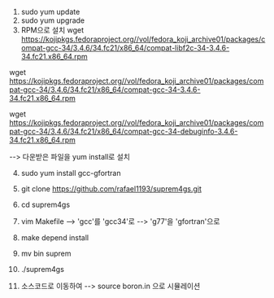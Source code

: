 1. sudo yum update
2. sudo yum upgrade
3. RPM으로 설치
wget https://kojipkgs.fedoraproject.org//vol/fedora_koji_archive01/packages/compat-gcc-34/3.4.6/34.fc21/x86_64/compat-libf2c-34-3.4.6-34.fc21.x86_64.rpm

wget https://kojipkgs.fedoraproject.org//vol/fedora_koji_archive01/packages/compat-gcc-34/3.4.6/34.fc21/x86_64/compat-gcc-34-3.4.6-34.fc21.x86_64.rpm

wget https://kojipkgs.fedoraproject.org//vol/fedora_koji_archive01/packages/compat-gcc-34/3.4.6/34.fc21/x86_64/compat-gcc-34-debuginfo-3.4.6-34.fc21.x86_64.rpm

--> 다운받은 파일을 yum install로 설치

4. sudo yum install gcc-gfortran

5. git clone https://github.com/rafael1193/suprem4gs.git

6. cd suprem4gs

7. vim Makefile
--> 'gcc'를 'gcc34'로
--> 'g77'을 'gfortran'으로

8. make depend install

9. mv bin suprem

10. ./suprem4gs

11. 소스코드로 이동하여
--> source boron.in 으로 시뮬레이션
